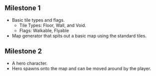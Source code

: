 ## Milestone 1
* Basic tile types and flags.
    - Tile Types: Floor, Wall, and Void.
    - Flags: Walkable, Flyable
* Map generator that spits out a basic map using the standard tiles.

## Milestone 2
* A hero character.
* Hero spawns onto the map and can be moved around by the player.